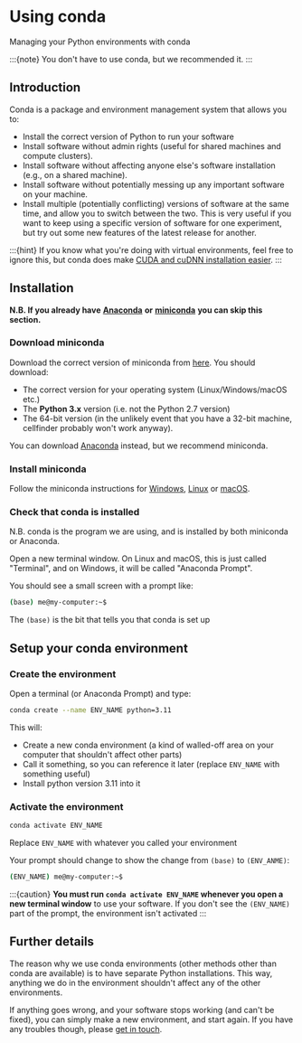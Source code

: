 # Using conda
Managing your Python environments with conda

:::{note}
You don't have to use conda, but we recommended it.
:::

## Introduction

Conda is a package and environment management system that allows you to:

* Install the correct version of Python to run your software
* Install software without admin rights (useful for shared machines and compute clusters).
* Install software without affecting anyone else's software installation (e.g., on a shared machine).
* Install software without potentially messing up any important software on your machine.
* Install multiple (potentially conflicting) versions of software at the same time, and allow you to switch between the 
two. This is very useful if you want to keep using a specific version of software for one experiment, but try out 
some new features of the latest release for another.

:::{hint}
If you know what you're doing with virtual environments, feel free to ignore this, but conda does make 
[CUDA and cuDNN installation easier](gpu).
:::

## Installation

**N.B. If you already have** [**Anaconda**](https://www.anaconda.com/) **or** 
[**miniconda**](https://docs.conda.io/en/latest/miniconda.html) **you can skip this section.**

### Download miniconda

Download the correct version of miniconda from [here](https://docs.conda.io/en/latest/miniconda.html). You should download:

* The correct version for your operating system (Linux/Windows/macOS etc.)
* The **Python 3.x** version (i.e. not the Python 2.7 version)
* The 64-bit version (in the unlikely event that you have a 32-bit machine, cellfinder probably won't work anyway).

You can download [Anaconda](https://www.anaconda.com/) instead, but we recommend miniconda.

### Install miniconda

Follow the miniconda instructions for 
[Windows](https://conda.io/projects/conda/en/latest/user-guide/install/windows.html), 
[Linux](https://conda.io/projects/conda/en/latest/user-guide/install/linux.html) or 
[macOS](https://conda.io/projects/conda/en/latest/user-guide/install/macos.html).

### Check that conda is installed

N.B. conda is the program we are using, and is installed by both miniconda or Anaconda.

Open a new terminal window. On Linux and macOS, this is just called "Terminal", and on Windows, 
it will be called "Anaconda Prompt".

You should see a small screen with a prompt like:

```bash
(base) me@my-computer:~$
```

The `(base)` is the bit that tells you that conda is set up

## Setup your conda environment

### Create the environment

Open a terminal (or Anaconda Prompt) and type:

```bash
conda create --name ENV_NAME python=3.11
```

This will:

* Create a new conda environment (a kind of walled-off area on your computer that shouldn't affect other parts)
* Call it something, so you can reference it later (replace `ENV_NAME` with something useful)
* Install python version 3.11 into it



### Activate the environment

```bash
conda activate ENV_NAME
```

Replace `ENV_NAME` with whatever you called your environment

Your prompt should change to show the change from `(base)` to `(ENV_ANME)`:

```bash
(ENV_NAME) me@my-computer:~$
```

:::{caution}
**You must run `conda activate ENV_NAME` whenever you open a new terminal window** to use your software. If you don't 
see the `(ENV_NAME)` part of the prompt, the environment isn't activated
:::

## Further details

The reason why we use conda environments (other methods other than conda are available) is to have separate Python 
installations. This way, anything we do in the environment shouldn't affect any of the other environments.

If anything goes wrong, and your software stops working (and can't be fixed), you can simply make a new environment, 
and start again. If you have any troubles though, please [get in touch](../../contact.md).
